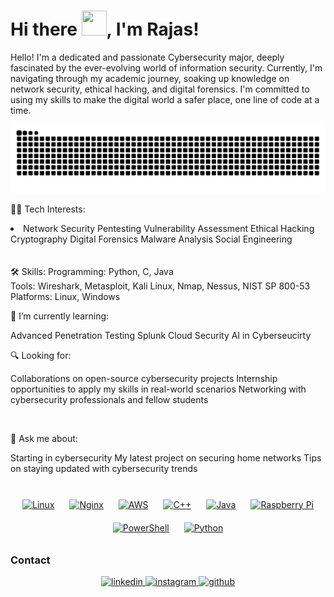 # <h1>Hi there <img src="https://raw.githubusercontent.com/TheDudeThatCode/TheDudeThatCode/master/Assets/Hi.gif" width=40 height=40>, I'm Rajas!</h1>


Hello! I'm a dedicated and passionate Cybersecurity major, deeply fascinated by the ever-evolving world of information security. Currently, I'm navigating through my academic journey, soaking up knowledge on network security, ethical hacking, and digital forensics. I'm committed to using my skills to make the digital world a safer place, one line of code at a time.

<picture>
  <source media="(prefers-color-scheme: dark)" srcset="https://github.com/fky2015/fky2015/raw/output/github-snake-dark.svg">
  <source media="(prefers-color-scheme: light)" srcset="https://github.com/fky2015/fky2015/raw/output/github-snake.svg">
  <img alt="snk" src="https://github.com/fky2015/fky2015/raw/output/github-snake.svg">
</picture>


<br />

👨‍💻 Tech Interests:
<li>
Network Security
Pentesting
Vulnerability Assessment
Ethical Hacking
Cryptography
Digital Forensics
Malware Analysis
Social Engineering
</li>
<br />
<br />
🛠 Skills:
Programming: Python, C, Java
<br />
Tools: Wireshark, Metasploit, Kali Linux, Nmap, Nessus, NIST SP 800-53
<br />
Platforms: Linux, Windows
<br />


🌱 I’m currently learning:
</li>
Advanced Penetration Testing
Splunk
Cloud Security
AI in Cyberseucirty
</li>
<br />

🔍 Looking for:

Collaborations on open-source cybersecurity projects
Internship opportunities to apply my skills in real-world scenarios
Networking with cybersecurity professionals and fellow students

<br />

💬 Ask me about:

Starting in cybersecurity
My latest project on securing home networks
Tips on staying updated with cybersecurity trends

<br />

<div align="center">  
<a href="https://www.linux.org/" target="_blank"><img style="margin: 10px" src="https://profilinator.rishav.dev/skills-assets/linux-original.svg" alt="Linux" height="50" /></a>  
<a href="https://www.nginx.com/" target="_blank"><img style="margin: 10px" src="https://profilinator.rishav.dev/skills-assets/nginx-original.svg" alt="Nginx" height="50" /></a>  
<a href="https://aws.amazon.com/" target="_blank"><img style="margin: 10px" src="https://profilinator.rishav.dev/skills-assets/amazonwebservices-original-wordmark.svg" alt="AWS" height="50" /></a>  
<a href="https://www.cplusplus.com/" target="_blank"><img style="margin: 10px" src="https://profilinator.rishav.dev/skills-assets/cplusplus-original.svg" alt="C++" height="50" /></a>  
<a href="https://www.java.com/" target="_blank"><img style="margin: 10px" src="https://profilinator.rishav.dev/skills-assets/java-original-wordmark.svg" alt="Java" height="50" /></a>  
<a href="https://www.raspberrypi.org/" target="_blank"><img style="margin: 10px" src="https://profilinator.rishav.dev/skills-assets/raspberrypi.png" alt="Raspberry Pi" height="50" /></a>  
<a href="https://docs.microsoft.com/en-us/powershell/" target="_blank"><img style="margin: 10px" src="https://profilinator.rishav.dev/skills-assets/powershell.png" alt="PowerShell" height="50" /></a>  
<a href="https://www.python.org/" target="_blank"><img style="margin: 10px" src="https://profilinator.rishav.dev/skills-assets/python-original.svg" alt="Python" height="50" /></a>  
</div>

### **Contact**

<div align="center">
<a href="https://www.linkedin.com/in/rajas-ronghe93/" target="_blank">
<img src=https://img.shields.io/badge/linkedin-%231E77B5.svg?&style=for-the-badge&logo=linkedin&logoColor=white alt=linkedin style="margin-bottom: 5px;" />
</a>
 <a href="https://instagram.com/rajasr93" target="_blank">
<img src=https://img.shields.io/badge/instagram-%23000000.svg?&style=for-the-badge&logo=instagram&logoColor=white alt=instagram style="margin-bottom: 5px;" />
</a> 
<a href="https://github.com/rajasr93" target="_blank">
<img src=https://img.shields.io/badge/github-%2324292e.svg?&style=for-the-badge&logo=github&logoColor=white alt=github style="margin-bottom: 5px;" />
</a>
</div>

